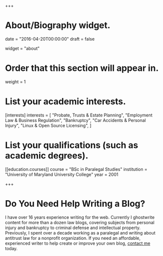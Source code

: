 +++
# About/Biography widget.

date = "2016-04-20T00:00:00"
draft = false

widget = "about"

# Order that this section will appear in.
weight = 1

# List your academic interests.
[interests]
  interests = [
    "Probate, Trusts & Estate Planning",
    "Employment Law & Business Regulation",
    "Bankruptcy",
    "Car Accidents & Personal Injury",
    "Linux & Open Source Licensing",
  ]

# List your qualifications (such as academic degrees).
[[education.courses]]
  course = "BSc in Paralegal Studies"
  institution = "University of Maryland University College"
  year = 2001

+++

# Do You Need Help Writing a Blog?

I have over 16 years experience writing for the web. Currently I ghostwrite content for more than a dozen law blogs, covering subjects from personal injury and bankruptcy to criminal defense and intellectual property. Previously, I spent over a decade working as a paralegal and writing about antitrust law for a nonprofit organization. If you need an affordable, experienced writer to help create or improve your own blog, [contact me](https://skipoliva.com/#contact) today.
